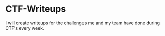 # CTF-Writeups
I will create writeups for the challenges me and my team have done during CTF's every week.
